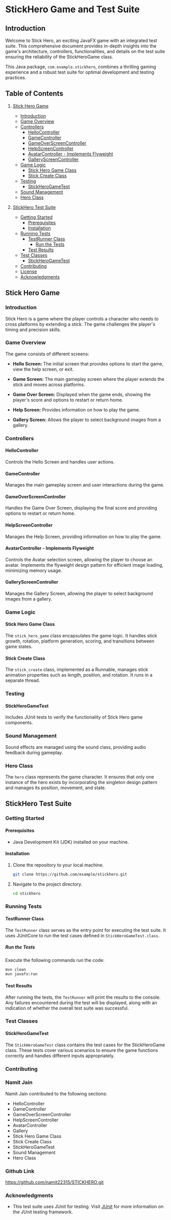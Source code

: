 # StickHero Game and Test Suite

## Introduction

Welcome to Stick Hero, an exciting JavaFX game with an integrated test suite. This comprehensive document provides in-depth insights into the game's architecture, controllers, functionalities, and details on the test suite ensuring the reliability of the StickHeroGame class.

This Java package, `com.example.stickhero`, combines a thrilling gaming experience and a robust test suite for optimal development and testing practices.

## Table of Contents

1. [Stick Hero Game](#stick-hero-game)
    - [Introduction](#introduction-1)
    - [Game Overview](#game-overview-1)
    - [Controllers](#controllers-1)
        - [HelloController](#hellocontroller)
        - [GameController](#gamecontroller)
        - [GameOverScreenController](#gameoverscreencontroller)
        - [HelpScreenController](#helpscreencontroller)
        - [AvatarController - Implements Flyweight](#avatarcontroller---implements-flyweight)
        - [GalleryScreenController](#galleryscreencontroller)
    - [Game Logic](#game-logic-1)
        - [Stick Hero Game Class](#stick-hero-game-class)
        - [Stick Create Class](#stick-create-class)
    - [Testing](#testing-1)
        - [StickHeroGameTest](#stickherogametest)
    - [Sound Management](#sound-management)
    - [Hero Class](#hero-class)

2. [StickHero Test Suite](#stickhero-test-suite)
    - [Getting Started](#getting-started)
        - [Prerequisites](#prerequisites)
        - [Installation](#installation)
    - [Running Tests](#running-tests)
        - [TestRunner Class](#testrunner-class)
            - [Run the Tests](#run-the-tests)
        - [Test Results](#test-results)
    - [Test Classes](#test-classes)
        - [StickHeroGameTest](#stickherogametest-1)
    - [Contributing](#contributing)
    - [License](#license)
    - [Acknowledgments](#acknowledgments)

## Stick Hero Game

### Introduction

Stick Hero is a game where the player controls a character who needs to cross platforms by extending a stick. The game challenges the player's timing and precision skills.

### Game Overview

The game consists of different screens:

- **Hello Screen:** The initial screen that provides options to start the game, view the help screen, or exit.

- **Game Screen:** The main gameplay screen where the player extends the stick and moves across platforms.

- **Game Over Screen:** Displayed when the game ends, showing the player's score and options to restart or return home.

- **Help Screen:** Provides information on how to play the game.

- **Gallery Screen:** Allows the player to select background images from a gallery.

### Controllers

#### HelloController

Controls the Hello Screen and handles user actions.

#### GameController

Manages the main gameplay screen and user interactions during the game.

#### GameOverScreenController

Handles the Game Over Screen, displaying the final score and providing options to restart or return home.

#### HelpScreenController

Manages the Help Screen, providing information on how to play the game.

#### AvatarController - Implements Flyweight

Controls the Avatar selection screen, allowing the player to choose an avatar. Implements the flyweight design pattern for efficient image loading, minimizing memory usage.

#### GalleryScreenController

Manages the Gallery Screen, allowing the player to select background images from a gallery.

### Game Logic

#### Stick Hero Game Class

The `stick_hero_game` class encapsulates the game logic. It handles stick growth, rotation, platform generation, scoring, and transitions between game states.

#### Stick Create Class

The `stick_create` class, implemented as a Runnable, manages stick animation properties such as length, position, and rotation. It runs in a separate thread.

### Testing

#### StickHeroGameTest

Includes JUnit tests to verify the functionality of Stick Hero game components.

### Sound Management

Sound effects are managed using the sound class, providing audio feedback during gameplay.

### Hero Class

The `hero` class represents the game character. It ensures that only one instance of the hero exists by incorporating the singleton design pattern and manages its position, movement, and state.

## StickHero Test Suite

### Getting Started

#### Prerequisites

- Java Development Kit (JDK) installed on your machine.

#### Installation

1. Clone the repository to your local machine.
   ```bash
   git clone https://github.com/example/stickhero.git
   ```
2. Navigate to the project directory.
   ```bash
   cd stickhero
   ```

### Running Tests

#### TestRunner Class

The `TestRunner` class serves as the entry point for executing the test suite. It uses JUnitCore to run the test cases defined in `StickHeroGameTest.class`.

##### Run the Tests

Execute the following commands run the code:
```bash
mvn clean
mvn javafx:run
```

#### Test Results

After running the tests, the `TestRunner` will print the results to the console. Any failures encountered during the test will be displayed, along with an indication of whether the overall test suite was successful.

### Test Classes

#### StickHeroGameTest

The `StickHeroGameTest` class contains the test cases for the StickHeroGame class. These tests cover various scenarios to ensure the game functions correctly and handles different inputs appropriately.

### Contributing

### Namit Jain

Namit Jain contributed to the following sections:
- HelloController
- GameController
- GameOverScreenController
- HelpScreenController
- AvatarController
- Gallery
- Stick Hero Game Class
- Stick Create Class
- StickHeroGameTest
- Sound Management
- Hero Class



### Github Link

https://github.com/namit22315/STICKHERO.git


### Acknowledgments

- This test suite uses JUnit for testing. Visit [JUnit](https://junit.org/junit5/) for more information on the JUnit testing framework.

